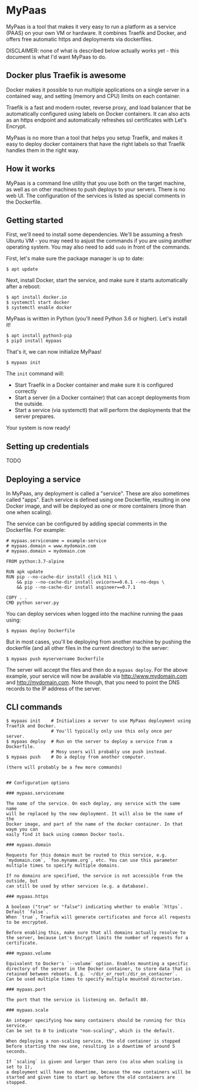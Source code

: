 # MyPaas

MyPaas is a tool that makes it very easy to run a platform as a service (PAAS)
on your own VM or hardware. It combines Traefik and Docker, and offers free
automatic https and deployments via dockerfiles.

DISCLAIMER: none of what is described below actually works yet - this document is what I'd want MyPaas to do.

## Docker plus Traefik is awesome

Docker makes it possible to run multiple applications on a single server
in a contained way, and setting (memory and CPU) limits on each container.

Traefik is a fast and modern router, reverse proxy, and load balancer that be
automatically configured using labels on Docker containers. It can also acts
as an https endpoint and automatically refreshes ssl certificates with
Let's Encrypt.

MyPaas is no more than a tool that helps you setup Traefik, and makes it easy
to deploy docker containers that have the right labels so that Traefik handles
them in the right way.


## How it works

MyPaas is a command line utility that you use both on the target machine,
as well as on other machines to push deploys to your servers. There is no
web UI. The configuration of the services is listed as special comments
in the Dockerfile.


## Getting started

First, we'll need to install some dependencies. We'll be assuming a
fresh Ubuntu VM - you may need to asjust the commands if you are using
another operating system. You may also need to add `sudo` in front of
the commands.

First, let's make sure the package manager is up to date:
```
$ apt update
```

Next, install Docker, start the service, and make sure it starts automatically after a reboot:
```
$ apt install docker.io
$ systemctl start docker
$ systemctl enable docker
```

MyPaas is written in Python (you'll need Python 3.6 or higher). Let's install it!
```
$ apt install python3-pip
$ pip3 install mypaas
```

That's it, we can now initialize MyPaas!
```
$ mypaas init
```

The `init` command will:
* Start Traefik in a Docker container and make sure it is configured correctly
* Start a server (in a Docker container) that can accept deployments from the outside.
* Start a service (via systemctl) that will perform the deployments that the server prepares.

Your system is now ready!


## Setting up credentials

TODO


## Deploying a service

In MyPaas, any deployment is called a "service". These are also
sometimes called "apps". Each service is defined using one Dockerfile,
resulting in one Docker image, and will be deployed as one or more
containers (more than one when scaling).

The service can be configured by adding special comments in the Dockerfile. For example:
```
# mypaas.servicename = example-service
# mypaas.domain = www.mydomain.com
# mypaas.domain = mydomain.com

FROM python:3.7-alpine

RUN apk update
RUN pip --no-cache-dir install click h11 \
    && pip --no-cache-dir install uvicorn==0.6.1 --no-deps \
    && pip --no-cache-dir install asgineer==0.7.1

COPY . .
CMD python server.py
```

You can deploy services when logged into the machine running the paas using:
```
$ mypaas deploy Dockerfile
```

But in most cases, you'll be deploying from another machine by pushing the dockerfile
(and all other files in the current directory) to the server:
```
$ mypaas push myservername Dockerfile
```

The server will accept the files and then do a `mypaas deploy`. For the above example,
your service will now be available via http://www.mydomain.com and http://mydomain.com.
Note though, that you need to point the DNS records to the IP address of the server.


## CLI commands

```
$ mypaas init    # Initializes a server to use MyPaas deployment using Traefik and Docker.
                 # You'll typically only use this only once per server.
$ mypaas deploy  # Run on the server to deploy a service from a Dockerfile.
                 # Mosy users will probably use push instead.
$ mypaas push    # Do a deploy from another computer.

(there will probably be a few more commands)


## Configuration options

### mypaas.servicename

The name of the service. On each deploy, any service with the same name
will be replaced by the new deployment. It will also be the name of the
Docker image, and part of the name of the docker container. In that waym you can
eaily find it back using common Docker tools.

### mypaas.domain

Requests for this domain must be routed to this service, e.g.
`mydomain.com`, `foo.myname.org`, etc. You can use this parameter
multiple times to specify multiple domains.

If no domains are specified, the service is not accessible from the outside, but
can still be used by other services (e.g. a database).

### mypaas.https

A boolean ("true" or "false") indicating whether to enable `https`. Default `false`.
When `true`, Traefik will generate certificates and force all requests to be encrypted.

Before enabling this, make sure that all domains actually resolve to
the server, because Let's Encrypt limits the number of requests for a
certificate.

### mypaas.volume

Equivalent to Docker's `--volume` option. Enables mounting a specific
directory of the server in the Docker container, to store data that is
retained between reboots. E.g. `~/dir_or_root:/dir_on_container`.
Can be used multiple times to specify multiple mounted directories.

### mypaas.port

The port that the service is listening on. Default 80.

### mypaas.scale

An integer specifying how many containers should be running for this service.
Can be set to 0 to indicate "non-scaling", which is the default.

When deploying a non-scaling service, the old container is stopped
before starting the new one, resulting in a downtime of around 5
seconds.

If `scaling` is given and larger than zero (so also when scaling is set to 1),
a deployment will have no downtime, because the new containers will be
started and given time to start up before the old containers are stopped.

